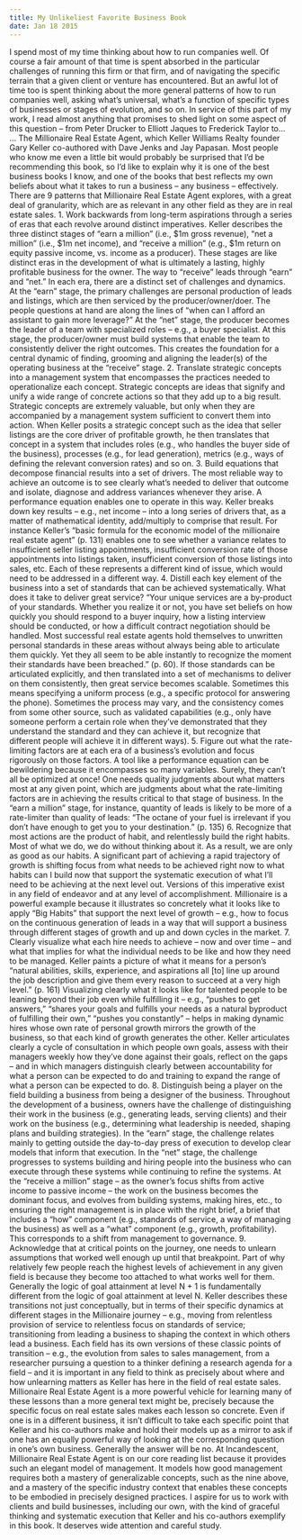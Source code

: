```yaml
---
title: My Unlikeliest Favorite Business Book
date: Jan 18 2015
---
```


I spend most of my time thinking about how to run companies well. Of course a fair amount of that time is spent absorbed in the particular challenges of running this firm or that firm, and of navigating the specific terrain that a given client or venture has encountered. But an awful lot of time too is spent thinking about the more general patterns of how to run companies well, asking what’s universal, what’s a function of specific types of businesses or stages of evolution, and so on. In service of this part of my work, I read almost anything that promises to shed light on some aspect of this question – from Peter Drucker to Elliott Jaques to Frederick Taylor to… … The Millionaire Real Estate Agent, which Keller Williams Realty founder Gary Keller co-authored with Dave Jenks and Jay Papasan. Most people who know me even a little bit would probably be surprised that I’d be recommending this book, so I’d like to explain why it is one of the best business books I know, and one of the books that best reflects my own beliefs about what it takes to run a business – any business – effectively. There are 9 patterns that Millionaire Real Estate Agent explores, with a great deal of granularity, which are as relevant in any other field as they are in real estate sales. 1. Work backwards from long-term aspirations through a series of eras that each revolve around distinct imperatives. Keller describes the three distinct stages of “earn a million” (i.e., $1m gross revenue), “net a million” (i.e., $1m net income), and “receive a million” (e.g., $1m return on equity passive income, vs. income as a producer). These stages are like distinct eras in the development of what is ultimately a lasting, highly profitable business for the owner. The way to “receive” leads through “earn” and “net.” In each era, there are a distinct set of challenges and dynamics. At the “earn” stage, the primary challenges are personal production of leads and listings, which are then serviced by the producer/owner/doer. The people questions at hand are along the lines of “when can I afford an assistant to gain more leverage?” At the “net” stage, the producer becomes the leader of a team with specialized roles – e.g., a buyer specialist. At this stage, the producer/owner must build systems that enable the team to consistently deliver the right outcomes. This creates the foundation for a central dynamic of finding, grooming and aligning the leader(s) of the operating business at the “receive” stage. 2. Translate strategic concepts into a management system that encompasses the practices needed to operationalize each concept. Strategic concepts are ideas that signify and unify a wide range of concrete actions so that they add up to a big result. Strategic concepts are extremely valuable, but only when they are accompanied by a management system sufficient to convert them into action. When Keller posits a strategic concept such as the idea that seller listings are the core driver of profitable growth, he then translates that concept in a system that includes roles (e.g., who handles the buyer side of the business), processes (e.g., for lead generation), metrics (e.g., ways of defining the relevant conversion rates) and so on. 3. Build equations that decompose financial results into a set of drivers. The most reliable way to achieve an outcome is to see clearly what’s needed to deliver that outcome and isolate, diagnose and address variances whenever they arise. A performance equation enables one to operate in this way. Keller breaks down key results – e.g., net income – into a long series of drivers that, as a matter of mathematical identity, add/multiply to comprise that result. For instance Keller’s “basic formula for the economic model of the millionaire real estate agent” (p. 131) enables one to see whether a variance relates to insufficient seller listing appointments, insufficient conversion rate of those appointments into listings taken, insufficient conversion of those listings into sales, etc. Each of these represents a different kind of issue, which would need to be addressed in a different way. 4. Distill each key element of the business into a set of standards that can be achieved systematically. What does it take to deliver great service? “Your unique services are a by-product of your standards. Whether you realize it or not, you have set beliefs on how quickly you should respond to a buyer inquiry, how a listing interview should be conducted, or how a difficult contract negotiation should be handled. Most successful real estate agents hold themselves to unwritten personal standards in these areas without always being able to articulate them quickly. Yet they all seem to be able instantly to recognize the moment their standards have been breached.” (p. 60). If those standards can be articulated explicitly, and then translated into a set of mechanisms to deliver on them consistently, then great service becomes scalable. Sometimes this means specifying a uniform process (e.g., a specific protocol for answering the phone). Sometimes the process may vary, and the consistency comes from some other source, such as validated capabilities (e.g., only have someone perform a certain role when they’ve demonstrated that they understand the standard and they can achieve it, but recognize that different people will achieve it in different ways). 5. Figure out what the rate-limiting factors are at each era of a business’s evolution and focus rigorously on those factors. A tool like a performance equation can be bewildering because it encompasses so many variables. Surely, they can’t all be optimized at once! One needs quality judgments about what matters most at any given point, which are judgments about what the rate-limiting factors are in achieving the results critical to that stage of business. In the “earn a million” stage, for instance, quantity of leads is likely to be more of a rate-limiter than quality of leads: “The octane of your fuel is irrelevant if you don’t have enough to get you to your destination.” (p. 135) 6. Recognize that most actions are the product of habit, and relentlessly build the right habits. Most of what we do, we do without thinking about it. As a result, we are only as good as our habits. A significant part of achieving a rapid trajectory of growth is shifting focus from what needs to be achieved right now to what habits can I build now that support the systematic execution of what I’ll need to be achieving at the next level out. Versions of this imperative exist in any field of endeavor and at any level of accomplishment. Millionaire is a powerful example because it illustrates so concretely what it looks like to apply “Big Habits” that support the next level of growth – e.g., how to focus on the continuous generation of leads in a way that will support a business through different stages of growth and up and down cycles in the market. 7. Clearly visualize what each hire needs to achieve – now and over time – and what that implies for what the individual needs to be like and how they need to be managed. Keller paints a picture of what it means for a person’s “natural abilities, skills, experience, and aspirations all [to] line up around the job description and give them every reason to succeed at a very high level.” (p. 161) Visualizing clearly what it looks like for talented people to be leaning beyond their job even while fulfilling it – e.g., “pushes to get answers,” “shares your goals and fulfills your needs as a natural byproduct of fulfilling their own,” “pushes you constantly” – helps in making dynamic hires whose own rate of personal growth mirrors the growth of the business, so that each kind of growth generates the other. Keller articulates clearly a cycle of consultation in which people own goals, assess with their managers weekly how they’ve done against their goals, reflect on the gaps – and in which managers distinguish clearly between accountability for what a person can be expected to do and training to expand the range of what a person can be expected to do. 8. Distinguish being a player on the field building a business from being a designer of the business. Throughout the development of a business, owners have the challenge of distinguishing their work in the business (e.g., generating leads, serving clients) and their work on the business (e.g., determining what leadership is needed, shaping plans and building strategies). In the “earn” stage, the challenge relates mainly to getting outside the day-to-day press of execution to develop clear models that inform that execution. In the “net” stage, the challenge progresses to systems building and hiring people into the business who can execute through these systems while continuing to refine the systems. At the “receive a million” stage – as the owner’s focus shifts from active income to passive income – the work on the business becomes the dominant focus, and evolves from building systems, making hires, etc., to ensuring the right management is in place with the right brief, a brief that includes a “how” component (e.g., standards of service, a way of managing the business) as well as a “what” component (e.g., growth, profitability). This corresponds to a shift from management to governance. 9. Acknowledge that at critical points on the journey, one needs to unlearn assumptions that worked well enough up until that breakpoint. Part of why relatively few people reach the highest levels of achievement in any given field is because they become too attached to what works well for them. Generally the logic of goal attainment at level N + 1 is fundamentally different from the logic of goal attainment at level N. Keller describes these transitions not just conceptually, but in terms of their specific dynamics at different stages in the Millionaire journey – e.g., moving from relentless provision of service to relentless focus on standards of service; transitioning from leading a business to shaping the context in which others lead a business. Each field has its own versions of these classic points of transition – e.g., the evolution from sales to sales management, from a researcher pursuing a question to a thinker defining a research agenda for a field – and it is important in any field to think as precisely about where and how unlearning matters as Keller has here in the field of real estate sales. Millionaire Real Estate Agent is a more powerful vehicle for learning many of these lessons than a more general text might be, precisely because the specific focus on real estate sales makes each lesson so concrete. Even if one is in a different business, it isn’t difficult to take each specific point that Keller and his co-authors make and hold their models up as a mirror to ask if one has an equally powerful way of looking at the corresponding question in one’s own business. Generally the answer will be no. At Incandescent, Millionaire Real Estate Agent is on our core reading list because it provides such an elegant model of management. It models how good management requires both a mastery of generalizable concepts, such as the nine above, and a mastery of the specific industry context that enables these concepts to be embodied in precisely designed practices. I aspire for us to work with clients and build businesses, including our own, with the kind of graceful thinking and systematic execution that Keller and his co-authors exemplify in this book. It deserves wide attention and careful study.
